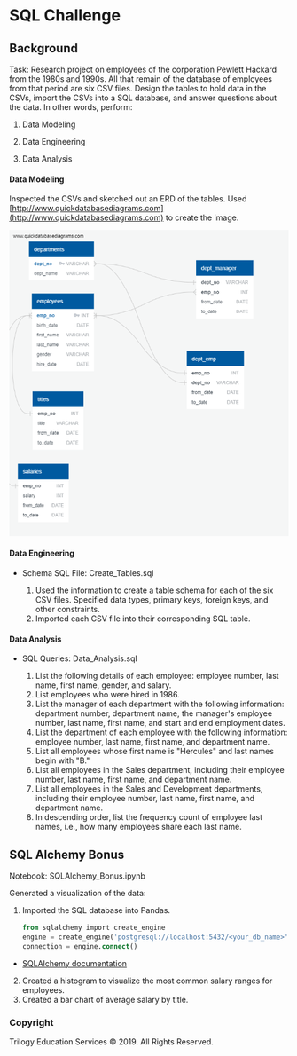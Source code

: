 # SQL Challenge

## Background

Task: Research project on employees of the corporation Pewlett Hackard from the 1980s and 1990s. All that remain of the database of employees from that period are six CSV files. Design the tables to hold data in the CSVs, import the CSVs into a SQL database, and answer questions about the data. In other words, perform:

1. Data Modeling

2. Data Engineering

3. Data Analysis

#### Data Modeling

Inspected the CSVs and sketched out an ERD of the tables. Used [http://www.quickdatabasediagrams.com](http://www.quickdatabasediagrams.com) to create the image.

![ERD](/Images/ERD_Image.png)

#### Data Engineering
* Schema SQL File: Create_Tables.sql

   1. Used the information to create a table schema for each of the six CSV files. Specified data types, primary keys, foreign keys, and other constraints.
   2. Imported each CSV file into their corresponding SQL table.

#### Data Analysis

* SQL Queries: Data_Analysis.sql

   1. List the following details of each employee: employee number, last name, first name, gender, and salary.
   2. List employees who were hired in 1986.
   3. List the manager of each department with the following information: department number, department name, the manager's employee number, last name, first name, and start and end employment dates.
   4. List the department of each employee with the following information: employee number, last name, first name, and department name.
   5. List all employees whose first name is "Hercules" and last names begin with "B."
   6. List all employees in the Sales department, including their employee number, last name, first name, and department name.
   7. List all employees in the Sales and Development departments, including their employee number, last name, first name, and department name.
   8. In descending order, list the frequency count of employee last names, i.e., how many employees share each last name.

## SQL Alchemy Bonus

Notebook: SQLAlchemy_Bonus.ipynb

Generated a visualization of the data:

1. Imported the SQL database into Pandas.  

   ```sql
   from sqlalchemy import create_engine
   engine = create_engine('postgresql://localhost:5432/<your_db_name>')
   connection = engine.connect()
   ```

* [SQLAlchemy documentation](https://docs.sqlalchemy.org/en/latest/core/engines.html#postgresql)

2. Created a histogram to visualize the most common salary ranges for employees.
3. Created a bar chart of average salary by title.


### Copyright

Trilogy Education Services © 2019. All Rights Reserved.
